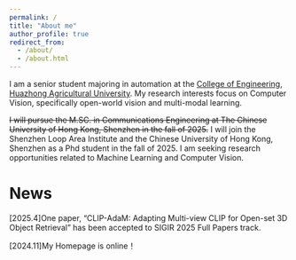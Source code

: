 ```yaml
---
permalink: /
title: "About me"
author_profile: true
redirect_from: 
  - /about/
  - /about.html
---
```

I am a senior student majoring in automation at the [College of Engineering](https://cet.hzau.edu.cn/), [Huazhong Agricultural University](https://www.hzau.edu.cn/). My research interests focus on Computer Vision, specifically open-world vision and multi-modal learning. 

~~I will pursue the M.SC. in Communications Engineering at The Chinese University of Hong Kong, Shenzhen in the fall of 2025.~~ I will join the Shenzhen Loop Area Institute and the Chinese University of Hong Kong, Shenzhen as a Phd student in the fall of 2025. I am seeking research opportunities related to Machine Learning and Computer Vision.



News
======

[2025.4]One paper, “CLIP-AdaM: Adapting Multi-view CLIP for Open-set 3D Object Retrieval” has been accepted to SIGIR 2025 Full Papers track.

[2024.11]My Homepage is online！




